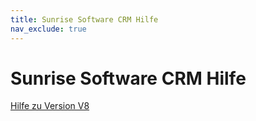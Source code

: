 ```yaml
---
title: Sunrise Software CRM Hilfe
nav_exclude: true
---
```


# Sunrise Software CRM Hilfe

[Hilfe zu Version V8](./CUR/index.md)
